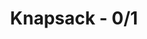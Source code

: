 ---
title: Knapsack - 0/1
number: 23
time: 2022-03-21 12:00
location: Graham Hall 210
notes:
slides_pdf:
slide_ppt:
textbook:
---